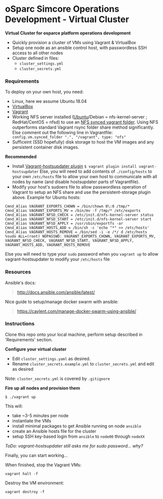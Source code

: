 # oSparc Simcore Operations Development - Virtual Cluster

**Virtual Cluster for osparce platform operations development**

- Quickly provision a cluster of VMs using Vagrant & VirtualBox
- Setup one node as an ansible control host, with passwordless SSH access to all other nodes
- Cluster defined in files: 
  - `cluster_settings.yml`
  - `cluster_secrets.yml`

### Requirements ###

To deploy on your own host, you need:

- Linux, here we assume Ubuntu 18.04
- [VirtualBox](https://www.virtualbox.org/)
- [Vagrant](https://www.vagrantup.com/docs/)
- Working NFS server installed ([Ubuntu](https://help.ubuntu.com/stable/serverguide/network-file-system.html)/Debian = nfs-kernel-server ; RedHat/CentOS = nfsd) to use an [NFS synced vagrant folder](https://www.vagrantup.com/docs/synced-folders/nfs.html).  Using NFS outperforms standard Vagrant rsync folder share method significantly.  Else comment out the following line in Vagrantfile:
`  config.vm.synced_folder ".", "/vagrant", type: "nfs"`
- Sufficeint (SSD hopefully) disk storage to host the VM images and any persistent container disk images.

**Recommended**

- Install [Vagrant-hostsupdater plugin](https://github.com/cogitatio/vagrant-hostsupdater)
`$ vagrant plugin install vagrant-hostsupdater`
Else, you will need to add contents of `./config/hosts` to your own `/etc/hosts` file to allow your own host to communicate with all nodes by name (and disable hostsupdater parts of Vagrantfile).
- Modify your host's sudoers file to allow passwordless operation of Vagrant to setup an NFS share and use the persistent-storage plugin above.  Example for Ubuntu hosts:
```
Cmnd_Alias VAGRANT_EXPORTS_CHOWN = /bin/chown 0\:0 /tmp/*
Cmnd_Alias VAGRANT_EXPORTS_MV = /bin/mv -f /tmp/* /etc/exports
Cmnd_Alias VAGRANT_NFSD_CHECK = /etc/init.d/nfs-kernel-server status
Cmnd_Alias VAGRANT_NFSD_START = /etc/init.d/nfs-kernel-server start
Cmnd_Alias VAGRANT_NFSD_APPLY = /usr/sbin/exportfs -ar
Cmnd_Alias VAGRANT_HOSTS_ADD = /bin/sh -c 'echo "*" >> /etc/hosts'
Cmnd_Alias VAGRANT_HOSTS_REMOVE = /bin/sed -i -e /*/ d /etc/hosts
%sudo ALL=(root) NOPASSWD: VAGRANT_EXPORTS_CHOWN, VAGRANT_EXPORTS_MV, VAGRANT_NFSD_CHECK, VAGRANT_NFSD_START, VAGRANT_NFSD_APPLY, VAGRANT_HOSTS_ADD, VAGRANT_HOSTS_REMOVE
```
 Else you will need to type your `sudo` password when you `vagrant up` to allow vagrant-hostsupdater to modify your `/etc/hosts` file

### Resources ###

Ansible's docs:
> http://docs.ansible.com/ansible/latest/

Nice guide to setup/manage docker swarm with ansible:
> https://caylent.com/manage-docker-swarm-using-ansible/

### Instructions ###

Clone this repo onto your local machine, perform setup described in 'Requirements' section.

**Configure your virtual cluster**

- Edit `cluster_settings.yaml` as desired.
- Rename `cluster_secrets.example.yml` to `cluster_secrets.yml` and edit as desired

Note: `cluster_secrets.yml` is covered by `.gitignore`

**Fire up all nodes and provision them**

```
$ ./vagrant up
```

This will:

- take ~3-5 minutes per node
- instantiate the VMs
- install minimal packages to get Ansible running on node `ansible`
- create an Ansible hosts file for the cluster
- setup SSH key-based login from `ansible` to `node00` through `nodeXX`

*ToDo: vagrant-hostsupdater still asks me for sudo password... why?*

Finally, you can start working...

When finished, stop the Vagrant VMs:
```
vagrant halt -f
```

Destroy the VM environment:
```
vagrant destroy -f
```
